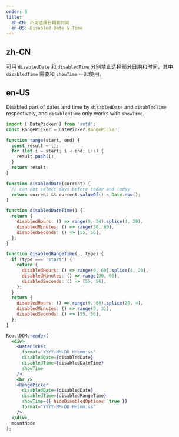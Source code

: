 ```yaml
---
order: 6
title:
  zh-CN: 不可选择日期和时间
  en-US: Disabled Date & Time
---
```


## zh-CN

可用 `disabledDate` 和 `disabledTime` 分别禁止选择部分日期和时间，其中 `disabledTime` 需要和 `showTime` 一起使用。

## en-US

Disabled part of dates and time by `disabledDate` and `disabledTime` respectively, and `disabledTime` only works with `showTime`.

````jsx
import { DatePicker } from 'antd';
const RangePicker = DatePicker.RangePicker;

function range(start, end) {
  const result = [];
  for (let i = start; i < end; i++) {
    result.push(i);
  }
  return result;
}

function disabledDate(current) {
  // can not select days before today and today
  return current && current.valueOf() < Date.now();
}

function disabledDateTime() {
  return {
    disabledHours: () => range(0, 24).splice(4, 20),
    disabledMinutes: () => range(30, 60),
    disabledSeconds: () => [55, 56],
  };
}

function disabledRangeTime(_, type) {
  if (type === 'start') {
    return {
      disabledHours: () => range(0, 60).splice(4, 20),
      disabledMinutes: () => range(30, 60),
      disabledSeconds: () => [55, 56],
    };
  }
  return {
    disabledHours: () => range(0, 60).splice(20, 4),
    disabledMinutes: () => range(0, 31),
    disabledSeconds: () => [55, 56],
  };
}

ReactDOM.render(
  <div>
    <DatePicker
      format="YYYY-MM-DD HH:mm:ss"
      disabledDate={disabledDate}
      disabledTime={disabledDateTime}
      showTime
    />
    <br />
    <RangePicker
      disabledDate={disabledDate}
      disabledTime={disabledRangeTime}
      showTime={{ hideDisabledOptions: true }}
      format="YYYY-MM-DD HH:mm:ss"
    />
  </div>,
  mountNode
);
````
